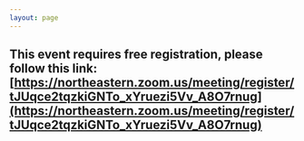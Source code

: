 ```yaml
---
layout: page
---
```


## This event requires free registration, please follow this link: [https://northeastern.zoom.us/meeting/register/tJUqce2tqzkiGNTo_xYruezi5Vv_A8O7rnug](https://northeastern.zoom.us/meeting/register/tJUqce2tqzkiGNTo_xYruezi5Vv_A8O7rnug)